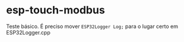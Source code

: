 # esp-touch-modbus

Teste básico.
É preciso mover `ESP32Logger Log;` para o lugar certo em ESP32Logger.cpp